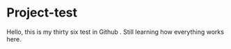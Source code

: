 # Project-test
Hello, this is my thirty six test in Github . 
Still learning how everything works here.
